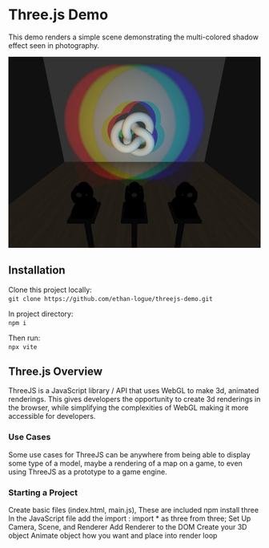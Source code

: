 # Three.js Demo
This demo renders a simple scene demonstrating the multi-colored shadow effect seen in photography.

![Preview image of demo](./assets/preview.jpg "Preview of Demo")

## Installation
Clone this project locally:  
`git clone https://github.com/ethan-logue/threejs-demo.git`

In project directory:  
`npm i`

Then run:  
`npx vite`

## Three.js Overview
ThreeJS is a JavaScript library / API that uses WebGL to make 3d, animated renderings. This gives developers the opportunity to create 3d renderings in the browser, while simplifying the complexities of WebGL making it more accessible for developers.

### Use Cases
Some use cases for ThreeJS can be anywhere from being able to display some type of a model, maybe a rendering of a map on a game, to even using ThreeJS as a prototype to a game engine.

### Starting a Project
Create basic files (index.html, main.js), These are included
npm install three
In the JavaScript file add the import : import * as three from three;
Set Up Camera, Scene, and Renderer
Add Renderer to the DOM
Create your 3D object
Animate object how you want and place into render loop